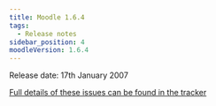 ```yaml
---
title: Moodle 1.6.4
tags:
  - Release notes
sidebar_position: 4
moodleVersion: 1.6.4
---
```

Release date: 17th January 2007

[Full details of these issues can be found in the tracker](http://tracker.moodle.org/secure/ReleaseNote.jspa?projectId=10011&styleName=Html&version=10150)
